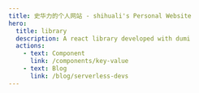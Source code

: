 ```yaml
---
title: 史华力的个人网站 - shihuali's Personal Website
hero:
  title: library
  description: A react library developed with dumi
  actions:
    - text: Component
      link: /components/key-value
    - text: Blog
      link: /blog/serverless-devs
---
```

